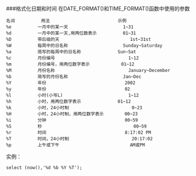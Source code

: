 ###格式化日期和时间
在DATE_FORMAT()和TIME_FORMAT()函数中使用的参数

	名词			用法							示例
	%e         	一月中的某一天						1~31
	%d			一月中的某一天,用两位数表示			01~31
	%D			带后缀的天							1st~31st
	%W			每周中的日名称						Sunday~Saturday
	%a			简写的每周中的日名称				Sun~Sat
	%c			月份编号							1~12
	%m			月份编号，用两位数字表示			01~12
	%M			月份名称							January~December
	%b			简写的月份名称						Jan~Dec
	%Y			年份								2002
	%y			年份								02
	%l			小时(小写L)							1~12
	%h			小时，用两位数字表示				01~12
	%k			小时，24小时制						0~23
	%H			小时，24小时制，用两位数字表示		00~23
	%i			分钟								00~59
	%S			秒									00~59
	%r			时间								8:17:02 PM
	%T			时间，24小时制						20:17:02
	%p			上午或下午							AM或PM

实例：

	select (now(),'%d %b %Y %T');

